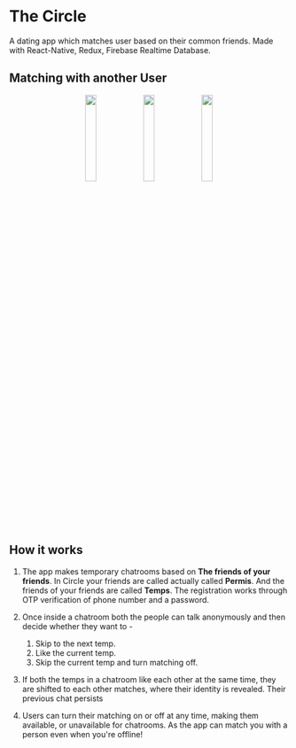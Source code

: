 # The Circle
A dating app which matches user based on their common friends.
Made with React-Native, Redux, Firebase Realtime Database.

## Matching with another User 
<p align="middle">
 <img src="https://github.com/shaurya2612/TheCircle/blob/main/CircleMatching.gif" width=20% height=20%>
 <img src="https://github.com/shaurya2612/TheCircle/blob/main/CircleMatching.gif" width=20% height=20%>
 <img src="https://github.com/shaurya2612/TheCircle/blob/main/CircleMatching.gif" width=20% height=20%>
</p>

## How it works
1. The app makes temporary chatrooms based on **The friends of your friends**. In Circle your friends are called actually called **Permis**. And the friends of your friends are called **Temps**. The registration works through OTP verification of phone number and a password.

2. Once inside a chatroom both the people can talk anonymously and then decide whether they want to -
    1. Skip to the next temp.
    2. Like the current temp.
    3. Skip the current temp and turn matching off.
    
3. If both the temps in a chatroom like each other at the same time, they are shifted to each other matches, where their identity is revealed. Their previous chat persists

4. Users can turn their matching on or off at any time, making them available, or unavailable for chatrooms. As the app can match you with a person even when you're offline!







